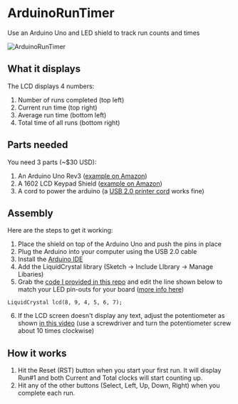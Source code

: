 # ArduinoRunTimer
Use an Arduino Uno and LED shield to track run counts and times

![ArduinoRunTimer](https://user-images.githubusercontent.com/2483481/164128789-5f9cea70-ba18-41d5-93e3-46811c47ee9f.jpg)

## What it displays
The LCD displays 4 numbers:
1. Number of runs completed (top left)
2. Current run time (top right)
3. Average run time (bottom left)
4. Total time of all runs (bottom right)

## Parts needed
You need 3 parts (~$30 USD):
1. An Arduino Uno Rev3 ([example on Amazon](https://www.amazon.com/dp/B008GRTSV6))
2. A 1602 LCD Keypad Shield ([example on Amazon](https://www.amazon.com/dp/B00OGYXN8C))
3. A cord to power the arduino (a [USB 2.0 printer cord](https://www.amazon.com/AmazonBasics-USB-2-0-Cable-Male/dp/B00NH11KIK) works fine)

## Assembly
Here are the steps to get it working:
1. Place the shield on top of the Arduino Uno and push the pins in place
2. Plug the Arduino into your computer using the USB 2.0 cable
3. Install the [Arduino IDE](https://www.arduino.cc/en/software)
4. Add the LiquidCrystal library (Sketch -> Include LIbrary -> Manage Libaries)
5. Grab the [code I provided in this repo](https://github.com/EvanDSays/ArduinoRunTimer/blob/main/ArduinoRunTimer.ino) and edit the line shown below to match your LED pin-outs for your board ([more info here](https://www.arduino.cc/reference/en/libraries/liquidcrystal/liquidcrystal/))
  ```
  LiquidCrystal lcd(8, 9, 4, 5, 6, 7);  
  ```
6. If the LCD screen doesn't display any text, adjust the potentiometer as shown [in this video](https://www.youtube.com/watch?v=hsJOVG_5pMI) (use a screwdriver and turn the potentiometer screw about 10 times clockwise)

## How it works
1. Hit the Reset (RST) button when you start your first run.  It will display Run#1 and both Current and Total clocks will start counting up.
2. Hit any of the other buttons (Select, Left, Up, Down, Right) when you complete each run.
